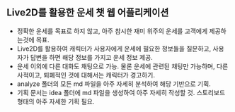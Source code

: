 ## Live2D를 활용한 운세 챗 웹 어플리케이션
- 정확한 운세를 목표로 하지 않고, 아주 참시한 재미 위주의 운세를 고객에게 제공하는것에 목표.
- Live2D를 활용하여 캐릭터가 사용자에게 운세에 필요한 정보들을 질문하고, 사용자가 답변을 하면 해당 정보를 가지고 운세 정보 제공.
- 운세 이외에 다른 대화도 채팅으로 가능. 물론 운세에 관련된 채팅만 가능하며, 다른 사적이고, 퇴폐적인 것에 대해서는 캐릭터가 경고하기.
- analyze 폴더의 모든 md 파일을 아주 자세히 분석하여 해당 기반으로 기획.
- 기획 문서는 idea 폴더에 md 파일을 생성하여 아주 자세히 작성할 것. 스토리보드 형태의 아주 자세한 기획 필요.